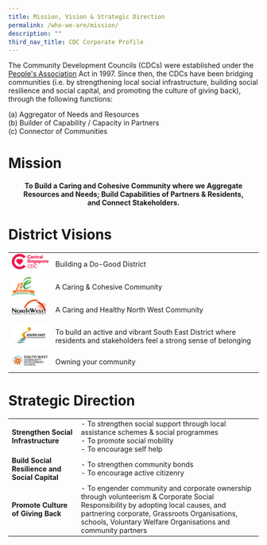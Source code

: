 ```yaml
---
title: Mission, Vision & Strategic Direction
permalink: /who-we-are/mission/
description: ""
third_nav_title: CDC Corporate Profile
---
```

The Community Development Councils (CDCs) were established under the [People's Association](https://www.pa.gov.sg/) Act in 1997. Since then, the CDCs have been bridging communities (i.e. by strengthening local social infrastructure, building social resilience and social capital, and promoting the culture of giving back), through the following functions:

(a) Aggregator of Needs and Resources <br>
(b) Builder of Capability / Capacity in Partners <br>
(c) Connector of Communities 

# Mission
#### <center>To Build a Caring and Cohesive Community where we Aggregate Resources and Needs; Build Capabilities of Partners & Residents, and Connect Stakeholders.</center>



# District Visions


| | |
| -------- | -------- | 
| ![CSCDC](/images/CDC%20Logos/01.png) | Building a Do-Good District |
| ![NECDC](/images/CDC%20Logos/02.png) | A Caring & Cohesive Community     |
| ![NWCDC](/images/CDC%20Logos/03.png)| A Caring and Healthy North West Community | 
| ![SECDC](/images/CDC%20Logos/south-east-cdc-(1).jpg) | To build an active and vibrant South East District where residents and stakeholders feel a strong sense of belonging   |
| ![SWCDC](/images/CDC%20Logos/sw_cdc_logo_fa-1-(1).png) | Owning your community     |

# Strategic Direction


| | |
| -------- | -------- |  
| <strong>Strengthen Social Infrastructure </strong>| - To strengthen social support through local assistance schemes & social programmes <br>- To promote social mobility <br>- To encourage self help |
| <strong>Build Social Resilience and Social Capital</strong>| - To strengthen community bonds <br>- To encourage active citizenry |
| <strong>Promote Culture of Giving Back</strong>|  - To engender community and corporate ownership through volunteerism & Corporate Social Responsibility by adopting local causes, and partnering corporate, Grassroots Organisations, schools, Voluntary Welfare Organisations and community partners |